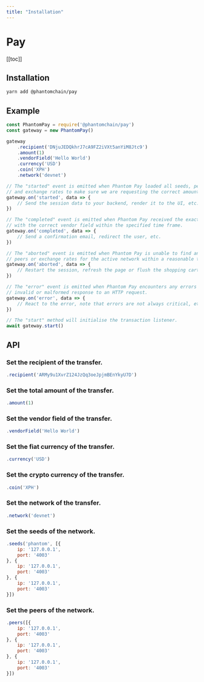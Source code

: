 ```yaml
---
title: "Installation"
---
```


# Pay

[[toc]]

## Installation

```bash
yarn add @phantomchain/pay
```

## Example

```js
const PhantomPay = require('@phantomchain/pay')
const gateway = new PhantomPay()

gateway
    .recipient('DNjuJEDQkhrJ7cA9FZ2iVXt5anYiM8Jtc9')
    .amount(1)
    .vendorField('Hello World')
    .currency('USD')
    .coin('XPH')
    .network('devnet')

// The "started" event is emitted when Phantom Pay loaded all seeds, peers
// and exchange rates to make sure we are requesting the correct amount.
gateway.on('started', data => {
    // Send the session data to your backend, render it to the UI, etc.
})

// The "completed" event is emitted when Phantom Pay received the exact amount
// with the correct vendor field within the specified time frame.
gateway.on('completed', data => {
    // Send a confirmation email, redirect the user, etc.
})

// The "aborted" event is emitted when Phantom Pay is unable to find any seeds,
// peers or exchange rates for the active network within a reasonable time frame.
gateway.on('aborted', data => {
    // Restart the session, refresh the page or flush the shopping cart, etc.
})

// The "error" event is emitted when Phantom Pay encounters any errors like an
// invalid or malformed response to an HTTP request.
gateway.on('error', data => {
    // React to the error, note that errors are not always critical, etc.
})

// The "start" method will initialise the transaction listener.
await gateway.start()
```

## API

### Set the recipient of the transfer.

```js
.recipient('ARMy9u1XvrZ124JzQq3oeJpjmBEnYkyU7D')
```

### Set the total amount of the transfer.

```js
.amount(1)
```

### Set the vendor field of the transfer.

```js
.vendorField('Hello World')
```

### Set the fiat currency of the transfer.

```js
.currency('USD')
```

### Set the crypto currency of the transfer.

```js
.coin('XPH')
```

### Set the network of the transfer.

```js
.network('devnet')
```

### Set the seeds of the network.

```js
.seeds('phantom', [{
    ip: '127.0.0.1',
    port: '4003'
}, {
    ip: '127.0.0.1',
    port: '4003'
}, {
    ip: '127.0.0.1',
    port: '4003'
}])
```

### Set the peers of the network.

```js
.peers([{
    ip: '127.0.0.1',
    port: '4003'
}, {
    ip: '127.0.0.1',
    port: '4003'
}, {
    ip: '127.0.0.1',
    port: '4003'
}])
```
